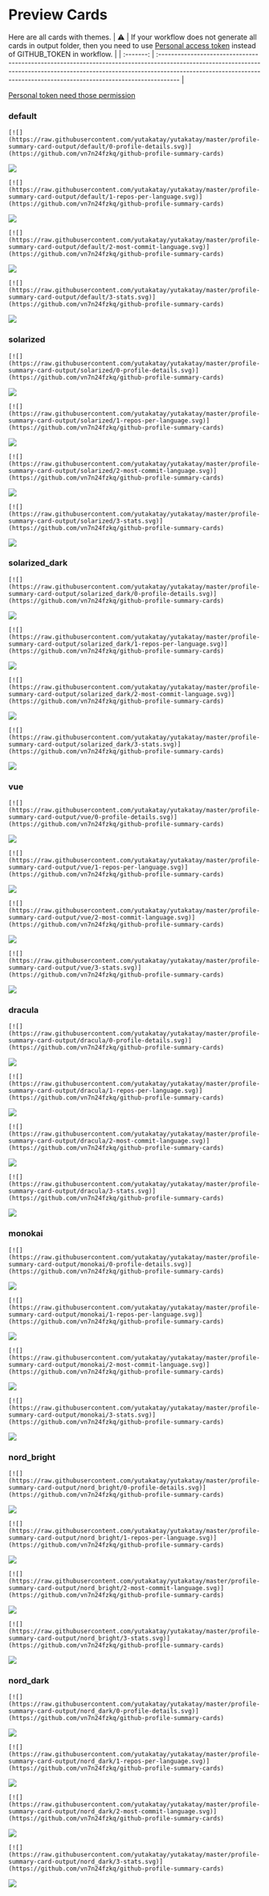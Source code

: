 
# Preview Cards

Here are all cards with themes.
| :warning: | If your workflow does not generate all cards in output folder, then you need to use [Personal access token](https://docs.github.com/en/actions/configuring-and-managing-workflows/creating-and-storing-encrypted-secrets) instead of GITHUB_TOKEN in workflow. |
| :-------: | :------------------------------------------------------------------------------------------------------------------------------------------------------------------------------------------------------------------------------------------------ |

[Personal token need those permission](https://github.com/vn7n24fzkq/github-profile-summary-cards/wiki/Personal-access-token-permissions)


### default


```
[![](https://raw.githubusercontent.com/yutakatay/yutakatay/master/profile-summary-card-output/default/0-profile-details.svg)](https://github.com/vn7n24fzkq/github-profile-summary-cards)
```
![](https://raw.githubusercontent.com/yutakatay/yutakatay/master/profile-summary-card-output/default/0-profile-details.svg)


```
[![](https://raw.githubusercontent.com/yutakatay/yutakatay/master/profile-summary-card-output/default/1-repos-per-language.svg)](https://github.com/vn7n24fzkq/github-profile-summary-cards)
```
![](https://raw.githubusercontent.com/yutakatay/yutakatay/master/profile-summary-card-output/default/1-repos-per-language.svg)


```
[![](https://raw.githubusercontent.com/yutakatay/yutakatay/master/profile-summary-card-output/default/2-most-commit-language.svg)](https://github.com/vn7n24fzkq/github-profile-summary-cards)
```
![](https://raw.githubusercontent.com/yutakatay/yutakatay/master/profile-summary-card-output/default/2-most-commit-language.svg)


```
[![](https://raw.githubusercontent.com/yutakatay/yutakatay/master/profile-summary-card-output/default/3-stats.svg)](https://github.com/vn7n24fzkq/github-profile-summary-cards)
```
![](https://raw.githubusercontent.com/yutakatay/yutakatay/master/profile-summary-card-output/default/3-stats.svg)


### solarized


```
[![](https://raw.githubusercontent.com/yutakatay/yutakatay/master/profile-summary-card-output/solarized/0-profile-details.svg)](https://github.com/vn7n24fzkq/github-profile-summary-cards)
```
![](https://raw.githubusercontent.com/yutakatay/yutakatay/master/profile-summary-card-output/solarized/0-profile-details.svg)


```
[![](https://raw.githubusercontent.com/yutakatay/yutakatay/master/profile-summary-card-output/solarized/1-repos-per-language.svg)](https://github.com/vn7n24fzkq/github-profile-summary-cards)
```
![](https://raw.githubusercontent.com/yutakatay/yutakatay/master/profile-summary-card-output/solarized/1-repos-per-language.svg)


```
[![](https://raw.githubusercontent.com/yutakatay/yutakatay/master/profile-summary-card-output/solarized/2-most-commit-language.svg)](https://github.com/vn7n24fzkq/github-profile-summary-cards)
```
![](https://raw.githubusercontent.com/yutakatay/yutakatay/master/profile-summary-card-output/solarized/2-most-commit-language.svg)


```
[![](https://raw.githubusercontent.com/yutakatay/yutakatay/master/profile-summary-card-output/solarized/3-stats.svg)](https://github.com/vn7n24fzkq/github-profile-summary-cards)
```
![](https://raw.githubusercontent.com/yutakatay/yutakatay/master/profile-summary-card-output/solarized/3-stats.svg)


### solarized_dark


```
[![](https://raw.githubusercontent.com/yutakatay/yutakatay/master/profile-summary-card-output/solarized_dark/0-profile-details.svg)](https://github.com/vn7n24fzkq/github-profile-summary-cards)
```
![](https://raw.githubusercontent.com/yutakatay/yutakatay/master/profile-summary-card-output/solarized_dark/0-profile-details.svg)


```
[![](https://raw.githubusercontent.com/yutakatay/yutakatay/master/profile-summary-card-output/solarized_dark/1-repos-per-language.svg)](https://github.com/vn7n24fzkq/github-profile-summary-cards)
```
![](https://raw.githubusercontent.com/yutakatay/yutakatay/master/profile-summary-card-output/solarized_dark/1-repos-per-language.svg)


```
[![](https://raw.githubusercontent.com/yutakatay/yutakatay/master/profile-summary-card-output/solarized_dark/2-most-commit-language.svg)](https://github.com/vn7n24fzkq/github-profile-summary-cards)
```
![](https://raw.githubusercontent.com/yutakatay/yutakatay/master/profile-summary-card-output/solarized_dark/2-most-commit-language.svg)


```
[![](https://raw.githubusercontent.com/yutakatay/yutakatay/master/profile-summary-card-output/solarized_dark/3-stats.svg)](https://github.com/vn7n24fzkq/github-profile-summary-cards)
```
![](https://raw.githubusercontent.com/yutakatay/yutakatay/master/profile-summary-card-output/solarized_dark/3-stats.svg)


### vue


```
[![](https://raw.githubusercontent.com/yutakatay/yutakatay/master/profile-summary-card-output/vue/0-profile-details.svg)](https://github.com/vn7n24fzkq/github-profile-summary-cards)
```
![](https://raw.githubusercontent.com/yutakatay/yutakatay/master/profile-summary-card-output/vue/0-profile-details.svg)


```
[![](https://raw.githubusercontent.com/yutakatay/yutakatay/master/profile-summary-card-output/vue/1-repos-per-language.svg)](https://github.com/vn7n24fzkq/github-profile-summary-cards)
```
![](https://raw.githubusercontent.com/yutakatay/yutakatay/master/profile-summary-card-output/vue/1-repos-per-language.svg)


```
[![](https://raw.githubusercontent.com/yutakatay/yutakatay/master/profile-summary-card-output/vue/2-most-commit-language.svg)](https://github.com/vn7n24fzkq/github-profile-summary-cards)
```
![](https://raw.githubusercontent.com/yutakatay/yutakatay/master/profile-summary-card-output/vue/2-most-commit-language.svg)


```
[![](https://raw.githubusercontent.com/yutakatay/yutakatay/master/profile-summary-card-output/vue/3-stats.svg)](https://github.com/vn7n24fzkq/github-profile-summary-cards)
```
![](https://raw.githubusercontent.com/yutakatay/yutakatay/master/profile-summary-card-output/vue/3-stats.svg)


### dracula


```
[![](https://raw.githubusercontent.com/yutakatay/yutakatay/master/profile-summary-card-output/dracula/0-profile-details.svg)](https://github.com/vn7n24fzkq/github-profile-summary-cards)
```
![](https://raw.githubusercontent.com/yutakatay/yutakatay/master/profile-summary-card-output/dracula/0-profile-details.svg)


```
[![](https://raw.githubusercontent.com/yutakatay/yutakatay/master/profile-summary-card-output/dracula/1-repos-per-language.svg)](https://github.com/vn7n24fzkq/github-profile-summary-cards)
```
![](https://raw.githubusercontent.com/yutakatay/yutakatay/master/profile-summary-card-output/dracula/1-repos-per-language.svg)


```
[![](https://raw.githubusercontent.com/yutakatay/yutakatay/master/profile-summary-card-output/dracula/2-most-commit-language.svg)](https://github.com/vn7n24fzkq/github-profile-summary-cards)
```
![](https://raw.githubusercontent.com/yutakatay/yutakatay/master/profile-summary-card-output/dracula/2-most-commit-language.svg)


```
[![](https://raw.githubusercontent.com/yutakatay/yutakatay/master/profile-summary-card-output/dracula/3-stats.svg)](https://github.com/vn7n24fzkq/github-profile-summary-cards)
```
![](https://raw.githubusercontent.com/yutakatay/yutakatay/master/profile-summary-card-output/dracula/3-stats.svg)


### monokai


```
[![](https://raw.githubusercontent.com/yutakatay/yutakatay/master/profile-summary-card-output/monokai/0-profile-details.svg)](https://github.com/vn7n24fzkq/github-profile-summary-cards)
```
![](https://raw.githubusercontent.com/yutakatay/yutakatay/master/profile-summary-card-output/monokai/0-profile-details.svg)


```
[![](https://raw.githubusercontent.com/yutakatay/yutakatay/master/profile-summary-card-output/monokai/1-repos-per-language.svg)](https://github.com/vn7n24fzkq/github-profile-summary-cards)
```
![](https://raw.githubusercontent.com/yutakatay/yutakatay/master/profile-summary-card-output/monokai/1-repos-per-language.svg)


```
[![](https://raw.githubusercontent.com/yutakatay/yutakatay/master/profile-summary-card-output/monokai/2-most-commit-language.svg)](https://github.com/vn7n24fzkq/github-profile-summary-cards)
```
![](https://raw.githubusercontent.com/yutakatay/yutakatay/master/profile-summary-card-output/monokai/2-most-commit-language.svg)


```
[![](https://raw.githubusercontent.com/yutakatay/yutakatay/master/profile-summary-card-output/monokai/3-stats.svg)](https://github.com/vn7n24fzkq/github-profile-summary-cards)
```
![](https://raw.githubusercontent.com/yutakatay/yutakatay/master/profile-summary-card-output/monokai/3-stats.svg)


### nord_bright


```
[![](https://raw.githubusercontent.com/yutakatay/yutakatay/master/profile-summary-card-output/nord_bright/0-profile-details.svg)](https://github.com/vn7n24fzkq/github-profile-summary-cards)
```
![](https://raw.githubusercontent.com/yutakatay/yutakatay/master/profile-summary-card-output/nord_bright/0-profile-details.svg)


```
[![](https://raw.githubusercontent.com/yutakatay/yutakatay/master/profile-summary-card-output/nord_bright/1-repos-per-language.svg)](https://github.com/vn7n24fzkq/github-profile-summary-cards)
```
![](https://raw.githubusercontent.com/yutakatay/yutakatay/master/profile-summary-card-output/nord_bright/1-repos-per-language.svg)


```
[![](https://raw.githubusercontent.com/yutakatay/yutakatay/master/profile-summary-card-output/nord_bright/2-most-commit-language.svg)](https://github.com/vn7n24fzkq/github-profile-summary-cards)
```
![](https://raw.githubusercontent.com/yutakatay/yutakatay/master/profile-summary-card-output/nord_bright/2-most-commit-language.svg)


```
[![](https://raw.githubusercontent.com/yutakatay/yutakatay/master/profile-summary-card-output/nord_bright/3-stats.svg)](https://github.com/vn7n24fzkq/github-profile-summary-cards)
```
![](https://raw.githubusercontent.com/yutakatay/yutakatay/master/profile-summary-card-output/nord_bright/3-stats.svg)


### nord_dark


```
[![](https://raw.githubusercontent.com/yutakatay/yutakatay/master/profile-summary-card-output/nord_dark/0-profile-details.svg)](https://github.com/vn7n24fzkq/github-profile-summary-cards)
```
![](https://raw.githubusercontent.com/yutakatay/yutakatay/master/profile-summary-card-output/nord_dark/0-profile-details.svg)


```
[![](https://raw.githubusercontent.com/yutakatay/yutakatay/master/profile-summary-card-output/nord_dark/1-repos-per-language.svg)](https://github.com/vn7n24fzkq/github-profile-summary-cards)
```
![](https://raw.githubusercontent.com/yutakatay/yutakatay/master/profile-summary-card-output/nord_dark/1-repos-per-language.svg)


```
[![](https://raw.githubusercontent.com/yutakatay/yutakatay/master/profile-summary-card-output/nord_dark/2-most-commit-language.svg)](https://github.com/vn7n24fzkq/github-profile-summary-cards)
```
![](https://raw.githubusercontent.com/yutakatay/yutakatay/master/profile-summary-card-output/nord_dark/2-most-commit-language.svg)


```
[![](https://raw.githubusercontent.com/yutakatay/yutakatay/master/profile-summary-card-output/nord_dark/3-stats.svg)](https://github.com/vn7n24fzkq/github-profile-summary-cards)
```
![](https://raw.githubusercontent.com/yutakatay/yutakatay/master/profile-summary-card-output/nord_dark/3-stats.svg)

